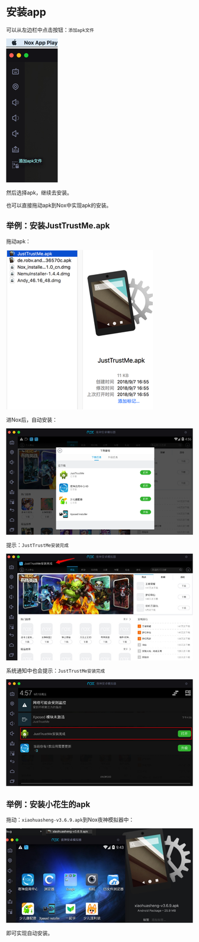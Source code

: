 # 安装app

可以从左边栏中点击按钮：`添加apk文件`

![nox_add_apk_file](../../assets/img/nox_add_apk_file.png)

然后选择apk，继续去安装。

也可以直接拖动apk到Nox中实现apk的安装。

## 举例：安装JustTrustMe.apk

拖动apk：

![drag_justtrustme_to_nox](../../assets/img/drag_justtrustme_to_nox.png)

进Nox后，自动安装：

![nox_installed_justtrustme_apk](../../assets/img/nox_installed_justtrustme_apk.png)

提示：`JustTrustMe安装完成`

![nox_notice_justtrustme_installed](../../assets/img/nox_notice_justtrustme_installed.jpg)

系统通知中也会提示：`JustTrustMe安装完成`

![nox_system_notice_installed](../../assets/img/nox_system_notice_installed.png)

## 举例：安装小花生的apk

拖动：`xiaohuasheng-v3.6.9.apk`到Nox夜神模拟器中：

![drag_xhs_apk_to_nox](../../assets/img/drag_xhs_apk_to_nox.jpg)

即可实现自动安装。
